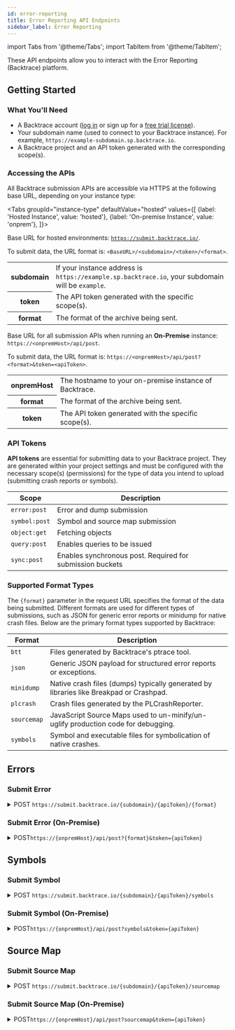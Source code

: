 ```yaml
---
id: error-reporting
title: Error Reporting API Endpoints
sidebar_label: Error Reporting
---
```


import Tabs from '@theme/Tabs';
import TabItem from '@theme/TabItem';

These API endpoints allow you to interact with the Error Reporting (Backtrace) platform.

## Getting Started

### What You'll Need

- A Backtrace account ([log in](https://backtrace.io/login) or sign up for a [free trial license](https://backtrace.io/sign-up)).
- Your subdomain name (used to connect to your Backtrace instance). For example, `https://example-subdomain.sp.backtrace.io`.
- A Backtrace project and an API token generated with the corresponding scope(s).

### Accessing the APIs

All Backtrace submission APIs are accessible via HTTPS at the following base URL, depending on your instance type:

<Tabs
groupId="instance-type"
defaultValue="hosted"
values={[
{label: 'Hosted Instance', value: 'hosted'},
{label: 'On-premise Instance', value: 'onprem'},
]}>

<TabItem value="hosted">

Base URL for hosted environments: <code>https://submit.backtrace.io/</code>.

<p>
  To submit data, the URL format is:
  <code>&lt;BaseURL&gt;/&lt;subdomain&gt;/&lt;token&gt;/&lt;format&gt;</code>.
</p>

<table>
  <tr>
    <th>subdomain</th>
    <td>
      If your instance address is <code>https://example.sp.backtrace.io</code>,
      your subdomain will be <code>example</code>.
    </td>
  </tr>
  <tr>
    <th>token</th>
    <td>
      The API token generated with the specific scope(s).
    </td>
  </tr>
  <tr>
    <th>format</th>
    <td>
      The format of the archive being sent.
    </td>
  </tr>
</table>

</TabItem>

<TabItem value="onprem">

Base URL for all submission APIs when running an <strong>On-Premise</strong> instance: <code>https://&lt;onpremHost&gt;/api/post</code>.
<p>
  To submit data, the URL format is:
  <code>https://&lt;onpremHost&gt;/api/post?&lt;format&gt;&amp;token=&lt;apiToken&gt;</code>.
</p>

<table>
  <tr>
    <th>onpremHost</th>
    <td>The hostname to your on-premise instance of Backtrace.</td>
  </tr>
  <tr>
    <th>format</th>
    <td>
      The format of the archive being sent.
    </td>
  </tr>
  <tr>
    <th>token</th>
    <td>
      The API token generated with the specific scope(s).
    </td>
  </tr>
</table>

</TabItem>
</Tabs>

### API Tokens

**API tokens** are essential for submitting data to your Backtrace project. They are generated within your project settings and must be configured with the necessary scope(s) (permissions) for the type of data you intend to upload (submitting crash reports or symbols).

<table id="table-tokens">
  <thead>
    <tr>
      <th>Scope</th>
      <th>Description</th>
    </tr>
  </thead>
  <tbody>
    <tr>
      <td>
        <code>error:post</code>
      </td>
      <td>Error and dump submission</td>
    </tr>
    <tr>
      <td>
        <code>symbol:post</code>
      </td>
      <td>Symbol and source map submission</td>
    </tr>
    <tr>
      <td>
        <code>object:get</code>
      </td>
      <td>Fetching objects</td>
    </tr>
    <tr>
      <td>
        <code>query:post</code>
      </td>
      <td>Enables queries to be issued</td>
    </tr>
    <tr>
      <td>
        <code>sync:post</code>
      </td>
      <td>Enables synchronous post. Required for submission buckets</td>
    </tr>
  </tbody>
</table>

### Supported Format Types
The <code>&#123;format&#125;</code> parameter in the request URL specifies the format of the data being submitted. Different formats are used for different types of submissions, such as JSON for generic error reports or minidump for native crash files. Below are the primary format types supported by Backtrace:
<table id="table-formats">
  <thead>
    <tr>
      <th>Format</th>
      <th>Description</th>
    </tr>
  </thead>
  <tbody>
    <tr>
      <td>
        <code>btt</code>
      </td>
      <td>Files generated by Backtrace's ptrace tool.</td>
    </tr>
    <tr>
      <td>
        <code>json</code>
      </td>
      <td>Generic JSON payload for structured error reports or exceptions.</td>
    </tr>
    <tr>
      <td>
        <code>minidump</code>
      </td>
      <td>
        Native crash files (dumps) typically generated by libraries like
        Breakpad or Crashpad.
      </td>
    </tr>
    <tr>
      <td>
        <code>plcrash</code>
      </td>
      <td>Crash files generated by the PLCrashReporter.</td>
    </tr>
    <tr>
      <td>
        <code>sourcemap</code>
      </td>
      <td>
        JavaScript Source Maps used to un-minify/un-uglify production code for
        debugging.
      </td>
    </tr>
    <tr>
      <td>
        <code>symbols</code>
      </td>
      <td>Symbol and executable files for symbolication of native crashes.</td>
    </tr>
  </tbody>
</table>

## Errors

### Submit Error

<details>
<summary><span className="api post">POST</span> <code>https&#58;&#47;&#47;submit.backtrace.io&#47;&lbrace;subdomain&rbrace;&#47;&lbrace;apiToken&rbrace;&#47;&lbrace;format&rbrace;</code></summary>
<p/>

Submits Error Object to Backtrace. For large files, include the header flag <code>-H "Expect:"</code> to override some default curl behavior, which can cause issues when uploading to Backtrace.

#### Parameters

<table id="table-api">
  <tbody>
    <tr>
      <td><code>subdomain</code></td>
      <td>
        <p><small>| QUERY | REQUIRED | STRING |</small></p>
        <p>Your Backtrace universe name.</p>
      </td>
    </tr>
  </tbody>
  <tbody>
    <tr>
      <td><code>apiToken</code></td>
      <td>
        <p><small>| QUERY | REQUIRED | STRING |</small></p>
        <p>
          API token with the necessary scope(s) generated in your Backtrace
          project settings.
        </p>
      </td>
    </tr>
  </tbody>
  <tbody>
    <tr>
      <td><code>format</code></td>
      <td>
        <p><small>| QUERY | REQUIRED | STRING |</small></p>
        <p>The format of the error object being submitted.</p>
      </td>
    </tr>
  </tbody>
  <tbody>
    <tr>
      <td><code>upload_file</code></td>
      <td>
        <p><small>| BODY | REQUIRED | STRING |</small></p>
        <p>
          The error data file (minidump or core dump) containing the crash
          information.
        </p>
      </td>
    </tr>
  </tbody>
  <tbody>
    <tr>
      <td><code>attachment.&#123;extension&#125;</code></td>
      <td>
        <p><small>| BODY | OPTIONAL | STRING |</small></p>
        <p>
          Attach additional files (logs, etc.) with the error data file. The
          field name is dynamic, consisting of a required prefix and a file
          extension:
        </p>
        <ul>
          <li>
            <strong>Field Name:</strong> Must start with
            <code>attachment.</code> followed by the file extension (
            attachment.log, attachment.json).
          </li>
          <li><strong>Supported Extensions:</strong> JSON, log, and txt.</li>
          <li>
            <strong>Note:</strong> Files with the txt & log extension require
            the type to be set to <code>text/plain</code>.
          </li>
        </ul>
      </td>
    </tr>
  </tbody>
  <tbody>
    <tr>
      <td><code>&#123;attribute&#125;</code></td>
      <td>
        <p><small>| BODY | OPTIONAL | STRING |</small></p>
        <p>
          User-defined key-value metadata to attach to the crash report, where
          <code>&#123;attribute&#125;</code> is the key and the value is the data.
          Example:
        </p>
        <code>-F "version=1.0"</code>
      </td>
    </tr>
  </tbody>
</table>


#### Sample Requests

```jsx title="Sample Request"
curl -v \
-F "upload_file=@example_error.json" \
-F "version=1.0.1" \
-F "platform=Windows" \
-H "Expect:" \
"https://submit.backtrace.io/saucebot/685f2e33a75f0f4623584389...6f34a46a84b3ec64e482b/json"
```

```jsx title="Sample Request w/ Attachments"
curl -v \
-F "upload_file=@example_error.json" \
-F "attachment_test.json=@test.json; type=application/json" \
-F "version=1.0.1" \
-F "platform=Windows" \
-H "Expect: " \
"https://submit.backtrace.io/saucebot/685f2e33a75f0f4623584389...6f34a46a84b3ec64e482b/json"
```

#### Responses

<table id="table-responses">
  <thead>
    <tr>
      <th>Status Code</th>
      <th colspan="2">Description</th>
    </tr>
  </thead>
  <tbody>
    <tr>
      <td><code>200</code></td>
      <td colspan="2">Success</td>
    </tr>
  </tbody>
  <tbody>
    <tr>
      <td><code>400</code></td>
      <td colspan="2">Malformed Request</td>
    </tr>
  </tbody>
  <tbody>
    <tr>
      <td><code>403</code></td>
      <td colspan="2">Invalid Token</td>
    </tr>
  </tbody>
  <tbody>
    <tr>
      <td><code>503</code></td>
      <td colspan="2">Invalid Subdomain or Missing Format</td>
    </tr>
  </tbody>
</table>

#### Sample Response

A successful response contains an <code>_rxid</code>, which is the unique identifier for the received error object.

```jsx title="Sample Response"
{"response":"ok","_rxid":"01000000-7e23-7a1e-0000-000000000000"}
```

</details>

### Submit Error (On-Premise)

<details>
<summary><span className="api post">POST</span><code>https://&#123;onpremHost&#125;/api/post?&#123;format&#125;&amp;token=&#123;apiToken&#125;</code></summary>
<p/>

Submits Error Object to Backtrace. For large files, include the header flag <code>-H "Expect:"</code> to override some default curl behavior, which can cause issues when uploading to Backtrace.

#### Parameters

<table id="table-api">
  <tbody>
    <tr>
      <td><code>onpremHost</code></td>
      <td>
        <p><small>| QUERY | REQUIRED | STRING |</small></p>
        <p>The Backtrace universe name for your on-premise instance.</p>
      </td>
    </tr>
  </tbody>
  <tbody>
    <tr>
      <td><code>format</code></td>
      <td>
        <p><small>| QUERY | REQUIRED | STRING |</small></p>
        <p>The format of the error object being submitted.</p>
      </td>
    </tr>
  </tbody>
  <tbody>
    <tr>
      <td><code>apiToken</code></td>
      <td>
        <p><small>| QUERY | REQUIRED | STRING |</small></p>
        <p>
          API token with the necessary scope(s) generated in your Backtrace
          project settings.
        </p>
      </td>
    </tr>
  </tbody>
  <tbody>
    <tr>
      <td><code>upload_file</code></td>
      <td>
        <p><small>| BODY | REQUIRED | STRING |</small></p>
        <p>
          The error data file (minidump or core dump) containing the crash
          information.
        </p>
      </td>
    </tr>
  </tbody>
  <tbody>
    <tr>
      <td><code>attachment.&#123;extension&#125;</code></td>
      <td>
        <p><small>| BODY | OPTIONAL | STRING |</small></p>
        <p>
          Attach additional files (logs, etc.) with the error data file. The
          field name is dynamic, consisting of a required prefix and a file
          extension:
        </p>
        <ul>
          <li>
            <strong>Field Name:</strong> Must start with
            <code>attachment.</code> followed by the file extension (
            attachment.log, attachment.json).
          </li>
          <li><strong>Supported Extensions:</strong> JSON, log, and txt.</li>
          <li>
            <strong>Note:</strong> Files with the txt & log extension require
            the type to be set to <code>text/plain</code>.
          </li>
        </ul>
      </td>
    </tr>
  </tbody>
  <tbody>
    <tr>
      <td><code>&#123;attribute&#125;</code></td>
      <td>
        <p><small>| BODY | OPTIONAL | STRING |</small></p>
        <p>
          User-defined key-value metadata to attach to the crash report, where
          <code>&#123;attribute&#125;</code> is the key and the value is the data.
          Example:
        </p>
        <code>-F "version=1.0"</code>
      </td>
    </tr>
  </tbody>
</table>


#### Sample Requests

```jsx title="Sample Request"
curl -v \
-F "upload_file=@example_error.json" \
-F "version=1.0.1" \
-F "platform=Windows" \
-H "Expect:" \
"https://sauceOnPrem.sp.backtrace.io/api/post?json&token=685f2e33a75f0f4623584389...6f34a46a84b3ec64e482b"
```

```jsx title="Sample Request w/ Attachments"
curl -v \
-F "upload_file=@example_error.json" \
-F "attachment_test.json=@test.json; type=application/json" \
-F "version=1.0.1" \
-F "platform=Windows" \
-H "Expect: " \
"https://sauceOnPrem.sp.backtrace.io/api/post?json&token=685f2e33a75f0f4623584389...6f34a46a84b3ec64e482b"
```

#### Responses

<table id="table-responses">
  <thead>
    <tr>
      <th>Status Code</th>
      <th colspan="2">Description</th>
    </tr>
  </thead>
  <tbody>
    <tr>
      <td><code>200</code></td>
      <td colspan="2">Success</td>
    </tr>
  </tbody>
  <tbody>
    <tr>
      <td><code>400</code></td>
      <td colspan="2">Malformed Request</td>
    </tr>
  </tbody>
  <tbody>
    <tr>
      <td><code>403</code></td>
      <td colspan="2">Invalid Token</td>
    </tr>
  </tbody>
  <tbody>
    <tr>
      <td><code>503</code></td>
      <td colspan="2">Invalid Subdomain or Missing Format</td>
    </tr>
  </tbody>
</table>

#### Sample Response

A successful response contains an <code>_rxid</code>, which is the unique identifier for the received error object.

```jsx title="Sample Response"
{"response":"ok","_rxid":"01000000-7e23-7a1e-0000-000000000000"}
```

</details>

## Symbols

### Submit Symbol

<details>
<summary><span className="api post">POST</span> <code>https&#58;&#47;&#47;submit.backtrace.io&#47;&lbrace;subdomain&rbrace;&#47;&lbrace;apiToken&rbrace;&#47;symbols</code></summary>

<p/>

Submits debug symbol files to Backtrace. The symbol archive must contain both the executable and symbol files for proper symbolication. Any archive format supported by libarchive 3.2.3 is supported, such as <code>.tar</code>, <code>.tar.gz</code>, <code>.zip</code>. Archives should be pre-compressed and should not exceed 10GB in size, where possible.

#### Parameters

<table id="table-api">
  <tbody>
    <tr>
      <td><code>subdomain</code></td>
      <td>
        <p><small>| QUERY | REQUIRED | STRING |</small></p>
        <p>Your Backtrace universe name.</p>
      </td>
    </tr>
  </tbody>
  <tbody>
    <tr>
      <td><code>apiToken</code></td>
      <td>
        <p><small>| QUERY | REQUIRED | STRING |</small></p>
        <p>
          API token with the necessary scope(s) generated in your Backtrace
          project settings.
        </p>
      </td>
    </tr>
  </tbody>
  <tbody>
    <tr>
      <td><code>upload_file</code></td>
      <td>
        <p><small>| BODY | REQUIRED | STRING |</small></p>
        <p>
          The archive file (compressed ZIP) containing the symbol and
          binary files for symbolication.
        </p>
      </td>
    </tr>
  </tbody>
  <tbody>
    <tr>
      <td><code>&#123;tag&#125;</code></td>
      <td>
        <p><small>| BODY | OPTIONAL | STRING |</small></p>
        <p>
          User-defined key-value tags to attach to the symbols, where
          <code>&#123;tag&#125;</code> is the tag key and the value is the tag data.
          Example:
        </p>
        <code>-F "tag=test"</code>
      </td>
    </tr>
  </tbody>
</table>

#### Sample Request

```jsx title="Sample Request"
curl -v \
-F "upload_file=@symbols.zip" \
-F "tag=test" \
-H "Expect:" \
"https://submit.backtrace.io/saucebot/685f2e33a75f0f4623584389...6f34a46a84b3ec64e482b/symbols"
```

#### Responses

<table id="table-responses">
  <thead>
    <tr>
      <th>Status Code</th>
      <th colspan="2">Description</th>
    </tr>
  </thead>
  <tbody>
    <tr>
      <td><code>200</code></td>
      <td colspan="2">Success</td>
    </tr>
  </tbody>
  <tbody>
    <tr>
      <td><code>400</code></td>
      <td colspan="2">Malformed Request</td>
    </tr>
  </tbody>
  <tbody>
    <tr>
      <td><code>403</code></td>
      <td colspan="2">Invalid Token</td>
    </tr>
  </tbody>
  <tbody>
    <tr>
      <td><code>503</code></td>
      <td colspan="2">Invalid Subdomain or Missing Format</td>
    </tr>
  </tbody>
</table>

#### Sample Response

A successful response contains an <code>_rxid</code>, which is the unique identifier for the received object.

```jsx title="Sample Response"
{"response":"ok","_rxid":"01000000-7e23-7a1e-0000-000000000000"}
```

</details>

### Submit Symbol (On-Premise)

<details>
<summary><span className="api post">POST</span><code>https://&#123;onpremHost&#125;/api/post?symbols&amp;token=&#123;apiToken&#125;</code></summary>
<p/>

Submits debug symbol files to Backtrace. The symbol archive must contain both the executable and symbol files for proper symbolication. Any archive format supported by libarchive 3.2.3 is supported, such as <code>.tar</code>, <code>.tar.gz</code>, <code>.zip</code>. Archives should be pre-compressed and should not exceed 10GB in size, where possible.

#### Parameters

<table id="table-api">
  <tbody>
    <tr>
      <td><code>onpremHost</code></td>
      <td>
        <p><small>| QUERY | REQUIRED | STRING |</small></p>
        <p>The Backtrace universe name for your on-premise instance.</p>
      </td>
    </tr>
  </tbody>
  <tbody>
    <tr>
      <td><code>apiToken</code></td>
      <td>
        <p><small>| QUERY | REQUIRED | STRING |</small></p>
        <p>
          API token with the necessary scope(s) generated in your Backtrace project settings.
        </p>
      </td>
    </tr>
  </tbody>
  <tbody>
    <tr>
      <td><code>upload_file</code></td>
      <td>
        <p><small>| BODY | REQUIRED | STRING |</small></p>
        <p>
          The archive file (compressed ZIP) containing the symbol and binary files for symbolication.
        </p>
      </td>
    </tr>
  </tbody>
  <tbody>
    <tr>
      <td><code>&#123;tag&#125;</code></td>
      <td>
        <p><small>| BODY | OPTIONAL | STRING |</small></p>
        <p>
          User-defined key-value tags to attach to the symbols, where
          <code>&#123;tag&#125;</code> is the tag key and the value is the tag data.
          Example:
        </p>
        <code>-F "tag=test"</code>
      </td>
    </tr>
  </tbody>
</table>

#### Sample Request

```jsx title="Sample Request"
curl -v \
-F "upload_file=@symbols.zip" \
-F "tag=test" \
-H "Expect:" \
"https://sauceOnPrem.sp.backtrace.io/api/post?symbols&token=685f2e33a75f0f4623584389...6f34a46a84b3ec64e482b"
```

#### Responses

<table id="table-responses">
  <thead>
    <tr>
      <th>Status Code</th>
      <th colspan="2">Description</th>
    </tr>
  </thead>
  <tbody>
    <tr>
      <td><code>200</code></td>
      <td colspan="2">Success</td>
    </tr>
  </tbody>
  <tbody>
    <tr>
      <td><code>400</code></td>
      <td colspan="2">Malformed Request</td>
    </tr>
  </tbody>
  <tbody>
    <tr>
      <td><code>403</code></td>
      <td colspan="2">Invalid Token</td>
    </tr>
  </tbody>
  <tbody>
    <tr>
      <td><code>503</code></td>
      <td colspan="2">Invalid Subdomain or Missing Format</td>
    </tr>
  </tbody>
</table>

#### Sample Response

A successful response contains an <code>_rxid</code>, which is the unique identifier for the received object.

```jsx title="Sample Response"
{"response":"ok","_rxid":"01000000-7e23-7a1e-0000-000000000000"}
```

</details>

## Source Map

### Submit Source Map

<details>
<summary><span className="api post">POST</span> <code>https&#58;&#47;&#47;submit.backtrace.io&#47;&lbrace;subdomain&rbrace;&#47;&lbrace;apiToken&rbrace;&#47;sourcemap</code></summary>

<p/>

Upload source maps to symbolicate ES6/JavaScript errors.

#### Parameters

<table id="table-api">
  <tbody>
    <tr>
      <td><code>subdomain</code></td>
      <td>
        <p><small>| QUERY | REQUIRED | STRING |</small></p>
        <p>Your Backtrace universe name.</p>
      </td>
    </tr>
  </tbody>
  <tbody>
    <tr>
      <td><code>apiToken</code></td>
      <td>
        <p><small>| QUERY | REQUIRED | STRING |</small></p>
        <p>
          API token with the necessary scope(s) generated in your Backtrace
          project settings.
        </p>
      </td>
    </tr>
  </tbody>
  <tbody>
    <tr>
      <td><code>upload_file</code></td>
      <td>
        <p><small>| BODY | REQUIRED | STRING |</small></p>
        <p>
          The source map file or compressed archive containing debugging
          information.
        </p>
      </td>
    </tr>
  </tbody>
  <tbody>
    <tr>
      <td><code>&#123;tag&#125;</code></td>
      <td>
        <p><small>| BODY | OPTIONAL | STRING |</small></p>
        <p>
          User-defined key-value tags to attach to the source maps, where
          <code>&#123;tag&#125;</code> is the tag key and the value is the tag data.
          Example:
        </p>
        <code>-F "tag=test"</code>
      </td>
    </tr>
  </tbody>
</table>

#### Sample Request

```jsx title="Sample Request"
curl -v \
-F "upload_file=@test.js.map" \
-F "tag=test" \
-H "Expect:" \
"https://submit.backtrace.io/saucebot/685f2e33a75f0f4623584389...6f34a46a84b3ec64e482b/sourcemap"
```

#### Responses

<table id="table-responses">
  <thead>
    <tr>
      <th>Status Code</th>
      <th colspan="2">Description</th>
    </tr>
  </thead>
  <tbody>
    <tr>
      <td><code>200</code></td>
      <td colspan="2">Success</td>
    </tr>
  </tbody>
  <tbody>
    <tr>
      <td><code>400</code></td>
      <td colspan="2">Malformed Request</td>
    </tr>
  </tbody>
  <tbody>
    <tr>
      <td><code>403</code></td>
      <td colspan="2">Invalid Token</td>
    </tr>
  </tbody>
  <tbody>
    <tr>
      <td><code>503</code></td>
      <td colspan="2">Invalid Subdomain or Missing Format</td>
    </tr>
  </tbody>
</table>

#### Sample Response

A successful response contains an <code>_rxid</code>, which is the unique identifier for the received object.

```jsx title="Sample Response"
{"response":"ok","_rxid":"01000000-7e23-7a1e-0000-000000000000"}
```

</details>

### Submit Source Map (On-Premise)

<details>
<summary><span className="api post">POST</span><code>https://&#123;onpremHost&#125;/api/post?sourcemap&amp;token=&#123;apiToken&#125;</code></summary>
<p/>

Upload source maps to symbolicate ES6/JavaScript errors.

##### Parameters

<table id="table-api">
  <tbody>
    <tr>
      <td><code>onpremHost</code></td>
      <td>
        <p><small>| QUERY | REQUIRED | STRING |</small></p>
        <p>The Backtrace universe name for your on-premise instance.</p>
      </td>
    </tr>
  </tbody>
  <tbody>
    <tr>
      <td><code>apiToken</code></td>
      <td>
        <p><small>| QUERY | REQUIRED | STRING |</small></p>
        <p>
          API token with the necessary scope(s) generated in your Backtrace
          project settings.
        </p>
      </td>
    </tr>
  </tbody>
  <tbody>
    <tr>
      <td><code>upload_file</code></td>
      <td>
        <p><small>| BODY | REQUIRED | STRING |</small></p>
        <p>
          The source map file or compressed archive containing debugging
          information.
        </p>
      </td>
    </tr>
  </tbody>
  <tbody>
    <tr>
      <td><code>&#123;tag&#125;</code></td>
      <td>
        <p><small>| BODY | OPTIONAL | STRING |</small></p>
        <p>
          User-defined key-value tags to attach to the source maps, where
          <code>&#123;tag&#125;</code> is the tag key and the value is the tag data.
          Example:
        </p>
        <code>-F "tag=test"</code>
      </td>
    </tr>
  </tbody>
</table>

#### Sample Request

```jsx title="Sample Request"
curl -v \
-F "upload_file=@test.js.map" \
-F "tag=test" \
-H "Expect:" \
"https://sauceOnPrem.sp.backtrace.io/api/post?sourcemap&token=685f2e33a75f0f4623584389...6f34a46a84b3ec64e482b"
```

##### Responses

<table id="table-responses">
  <thead>
    <tr>
      <th>Status Code</th>
      <th colspan="2">Description</th>
    </tr>
  </thead>
  <tbody>
    <tr>
      <td><code>200</code></td>
      <td colspan="2">Success</td>
    </tr>
  </tbody>
  <tbody>
    <tr>
      <td><code>400</code></td>
      <td colspan="2">Malformed Request</td>
    </tr>
  </tbody>
  <tbody>
    <tr>
      <td><code>403</code></td>
      <td colspan="2">Invalid Token</td>
    </tr>
  </tbody>
  <tbody>
    <tr>
      <td><code>503</code></td>
      <td colspan="2">Invalid Subdomain or Missing Format</td>
    </tr>
  </tbody>
</table>

#### Sample Response

A successful response contains an <code>_rxid</code>, which is the unique identifier for the received object.

```jsx title="Sample Response"
{"response":"ok","_rxid":"01000000-7e23-7a1e-0000-000000000000"}
```

</details>
